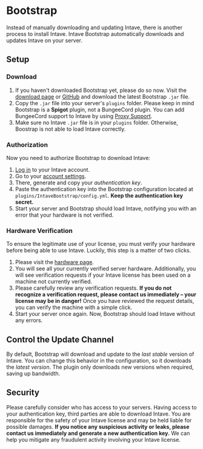 # Bootstrap

Instead of manually downloading and updating Intave, there is another process to install Intave. Intave Bootstrap
automatically downloads and updates Intave on your server.

## Setup
### Download

1. If you haven't downloaded Bootstrap yet, please do so now. Visit the [download page](https://app.intave.de/download)
   or [GitHub](https://github.com/intave/bootstrap/releases) and download the latest Bootstrap `.jar` file.
2. Copy the `.jar` file into your server's `plugins` folder. Please keep in mind Bootstrap is a **Spigot** plugin, not a
   BungeeCord plugin. You can add BungeeCord support to Intave by using [Proxy Support](i03-proxy.md).
3. Make sure no Intave `.jar` file is in your `plugins` folder. Otherwise, Boostrap is not able to load Intave
   correctly.

### Authorization

Now you need to authorize Bootstrap to download Intave:

1. [Log in](https://app.intave.de) to your Intave account.
2. Go to your [account settings](https://app.intave.de/me).
3. There, generate and copy your *authentication key*.
4. Paste the authentication key into the Bootstrap configuration located at `plugins/IntaveBootstrap/config.yml`. **Keep
   the authentication key secret.**
5. Start your server and Bootstrap should load Intave, notifying you with an error that your hardware is not verified.

### Hardware Verification

To ensure the legitimate use of your license, you must verify your hardware before being able to use Intave. Luckily,
this step is a matter of two clicks.

1. Please visit the [hardware page](https://app.intave.de/hardware).
2. You will see all your currently verified server hardware. Additionally, you will see verification requests if your
   Intave license has been used on a machine not currently verified.
3. Please carefully review any verification requests. **If you do not recognize a verification request, please contact
   us immediately – your license may be in danger!** Once you have reviewed the request details, you can verify the
   machine with a simple click.
4. Start your server once again. Now, Bootstrap should load Intave without any errors.

## Control the Update Channel

By default, Bootstrap will download and update to the *last stable* version of Intave. You can change this behavior in
the configuration, so it downloads the *latest version*. The plugin only downloads new versions when required, saving up
bandwidth.

## Security

Please carefully consider who has access to your servers. Having access to your authentication key, third parties are
able to download Intave. You are responsible for the safety of your Intave license and may be held liable for possible
damages. **If you notice any suspicious activity or leaks, please contact us immediately and generate a new
authentication key.** We can help you mitigate any fraudulent activity involving your Intave license.
